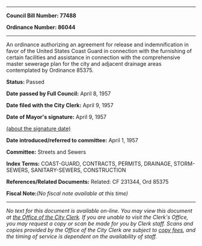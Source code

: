 

********

**Council Bill Number: 77488**
   
**Ordinance Number: 86044**
********

 An ordinance authorizing an agreement for release and indemnification in favor of the United States Coast Guard in connection with the furnishing of certain facilities and assistance in connection with the comprehensive master sewerage plan for the city and adjacent drainage areas contemplated by Ordinance 85375.

**Status:** Passed
   
**Date passed by Full Council:** April 8, 1957
   
**Date filed with the City Clerk:** April 9, 1957
   
**Date of Mayor's signature:** April 9, 1957
   
[(about the signature date)](/~public/approvaldate.htm)
   
   
   
**Date introduced/referred to committee:** April 1, 1957
   
**Committee:** Streets and Sewers
   
   
**Index Terms:** COAST-GUARD, CONTRACTS, PERMITS, DRAINAGE, STORM-SEWERS, SANITARY-SEWERS, CONSTRUCTION

**References/Related Documents:** Related: CF 231344, Ord 85375

**Fiscal Note:**_(No fiscal note available at this time)_
********

_No text for this document is available on-line. You may view this document at [the Office of the City Clerk](http://www.seattle.gov/leg/clerk/contactUs.htm). If you are unable to visit the Clerk's Office, you may request a copy or scan be made for you by Clerk staff. Scans and copies provided by the Office of the City Clerk are subject to [copy fees](http://clerk.seattle.gov/~public/clerkfees.htm), and the timing of service is dependent on the availability of staff._

